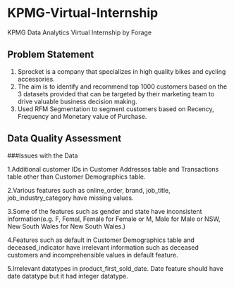 # KPMG-Virtual-Internship
KPMG Data Analytics Virtual Internship by Forage
## Problem Statement
1. Sprocket is a company that specializes in high quality bikes and cycling accessories.
2. The aim is to identify and recommend top 1000 customers based on the 3 datasets provided that can be targeted by their marketing team to drive valuable business decision making.
3. Used RFM Segmentation to segment customers based on Recency, Frequency and Monetary value of Purchase.
## Data Quality Assessment
  ###Issues with the Data

   1.Additional customer IDs in Customer Addresses table and     Transactions table other than Customer Demographics table.
   
   2.Various features such as online_order, brand, job_title,   job_industry_category have missing values.
   
   3.Some of the features such as gender and state have inconsistent information(e.g. F, Femal, Female for Female or M, Male for Male or NSW, New South Wales for New South Wales.)
   
   4.Features such as default in Customer Demographics table and deceased_indicator have irrelevant information such as deceased customers and incomprehensible values in default feature.
   
   5.Irrelevant datatypes in product_first_sold_date. Date feature should have date datatype but it had integer datatype.


